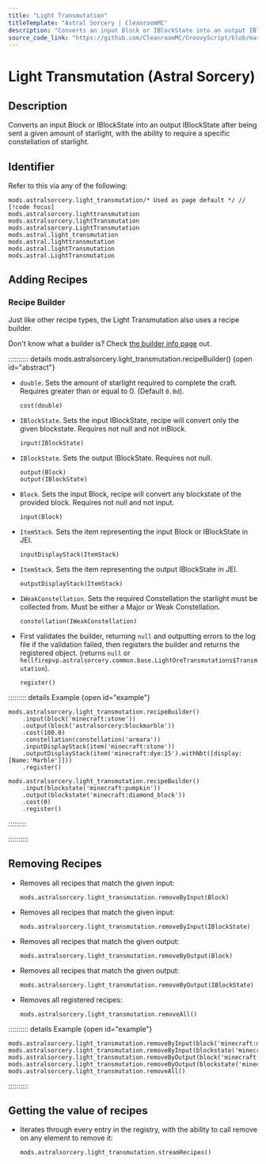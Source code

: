 ```yaml
---
title: "Light Transmutation"
titleTemplate: "Astral Sorcery | CleanroomMC"
description: "Converts an input Block or IBlockState into an output IBlockState after being sent a given amount of starlight, with the ability to require a specific constellation of starlight."
source_code_link: "https://github.com/CleanroomMC/GroovyScript/blob/master/src/main/java/com/cleanroommc/groovyscript/compat/mods/astralsorcery/LightTransmutation.java"
---
```


# Light Transmutation (Astral Sorcery)

## Description

Converts an input Block or IBlockState into an output IBlockState after being sent a given amount of starlight, with the ability to require a specific constellation of starlight.

## Identifier

Refer to this via any of the following:

```groovy:no-line-numbers {1}
mods.astralsorcery.light_transmutation/* Used as page default */ // [!code focus]
mods.astralsorcery.lighttransmutation
mods.astralsorcery.lightTransmutation
mods.astralsorcery.LightTransmutation
mods.astral.light_transmutation
mods.astral.lighttransmutation
mods.astral.lightTransmutation
mods.astral.LightTransmutation
```


## Adding Recipes

### Recipe Builder

Just like other recipe types, the Light Transmutation also uses a recipe builder.

Don't know what a builder is? Check [the builder info page](../../introduction/builder.md) out.

:::::::::: details mods.astralsorcery.light_transmutation.recipeBuilder() {open id="abstract"}
- `double`. Sets the amount of starlight required to complete the craft. Requires greater than or equal to 0. (Default `0.0d`).

    ```groovy:no-line-numbers
    cost(double)
    ```

- `IBlockState`. Sets the input IBlockState, recipe will convert only the given blockstate. Requires not null and not inBlock.

    ```groovy:no-line-numbers
    input(IBlockState)
    ```

- `IBlockState`. Sets the output IBlockState. Requires not null.

    ```groovy:no-line-numbers
    output(Block)
    output(IBlockState)
    ```

- `Block`. Sets the input Block, recipe will convert any blockstate of the provided block. Requires not null and not input.

    ```groovy:no-line-numbers
    input(Block)
    ```

- `ItemStack`. Sets the item representing the input Block or IBlockState in JEI.

    ```groovy:no-line-numbers
    inputDisplayStack(ItemStack)
    ```

- `ItemStack`. Sets the item representing the output IBlockState in JEI.

    ```groovy:no-line-numbers
    outputDisplayStack(ItemStack)
    ```

- `IWeakConstellation`. Sets the required Constellation the starlight must be collected from. Must be either a Major or Weak Constellation.

    ```groovy:no-line-numbers
    constellation(IWeakConstellation)
    ```

- First validates the builder, returning `null` and outputting errors to the log file if the validation failed, then registers the builder and returns the registered object. (returns `null` or `hellfirepvp.astralsorcery.common.base.LightOreTransmutations$Transmutation`).

    ```groovy:no-line-numbers
    register()
    ```

::::::::: details Example {open id="example"}
```groovy:no-line-numbers
mods.astralsorcery.light_transmutation.recipeBuilder()
    .input(block('minecraft:stone'))
    .output(block('astralsorcery:blockmarble'))
    .cost(100.0)
    .constellation(constellation('armara'))
    .inputDisplayStack(item('minecraft:stone'))
    .outputDisplayStack(item('minecraft:dye:15').withNbt([display:[Name:'Marble']]))
    .register()

mods.astralsorcery.light_transmutation.recipeBuilder()
    .input(blockstate('minecraft:pumpkin'))
    .output(blockstate('minecraft:diamond_block'))
    .cost(0)
    .register()
```

:::::::::

::::::::::

## Removing Recipes

- Removes all recipes that match the given input:

    ```groovy:no-line-numbers
    mods.astralsorcery.light_transmutation.removeByInput(Block)
    ```

- Removes all recipes that match the given input:

    ```groovy:no-line-numbers
    mods.astralsorcery.light_transmutation.removeByInput(IBlockState)
    ```

- Removes all recipes that match the given output:

    ```groovy:no-line-numbers
    mods.astralsorcery.light_transmutation.removeByOutput(Block)
    ```

- Removes all recipes that match the given output:

    ```groovy:no-line-numbers
    mods.astralsorcery.light_transmutation.removeByOutput(IBlockState)
    ```

- Removes all registered recipes:

    ```groovy:no-line-numbers
    mods.astralsorcery.light_transmutation.removeAll()
    ```

:::::::::: details Example {open id="example"}
```groovy:no-line-numbers
mods.astralsorcery.light_transmutation.removeByInput(block('minecraft:netherrack'))
mods.astralsorcery.light_transmutation.removeByInput(blockstate('minecraft:sandstone'))
mods.astralsorcery.light_transmutation.removeByOutput(block('minecraft:lapis_block'))
mods.astralsorcery.light_transmutation.removeByOutput(blockstate('minecraft:cake'))
mods.astralsorcery.light_transmutation.removeAll()
```

::::::::::

## Getting the value of recipes

- Iterates through every entry in the registry, with the ability to call remove on any element to remove it:

    ```groovy:no-line-numbers
    mods.astralsorcery.light_transmutation.streamRecipes()
    ```
